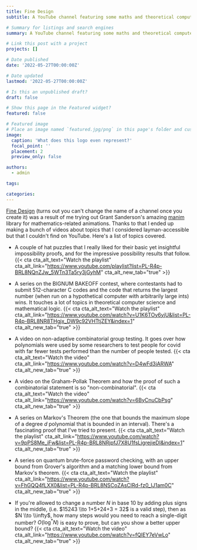 ```yaml
---
title: Fine Design
subtitle: A YouTube channel featuring some maths and theoretical computer science videos.

# Summary for listings and search engines
summary: A YouTube channel featuring some maths and theoretical computer science videos.

# Link this post with a project
projects: []

# Date published
date: '2022-05-27T00:00:00Z'

# Date updated
lastmod: '2022-05-27T00:00:00Z'

# Is this an unpublished draft?
draft: false

# Show this page in the Featured widget?
featured: false

# Featured image
# Place an image named `featured.jpg/png` in this page's folder and customize its options here.
image:
  caption: 'What does this logo even represent?'
  focal_point: ''
  placement: 2
  preview_only: false

authors:
  - admin

tags:

categories:
---
```


[Fine Design](https://www.youtube.com/finedesignvideos) (turns out you can't change the name of a channel once you create it) was a result of me trying out Grant Sanderson's amazing [manim](https://github.com/3b1b/manim) library for mathematics-related animations. Thanks to that I ended up making a bunch of videos about topics that I considered layman-accessible but that I couldn't find on YouTube. Here's a list of topics covered.

  - A couple of hat puzzles that I really liked for their basic yet insightful impossibility proofs, and for the impressive possibility results that follow. {{< cta cta_alt_text="Watch the playlist" cta_alt_link="https://www.youtube.com/playlist?list=PL-R4p-BRL8NQnZJw_5WTn3Ta5ry3jGyhM" cta_alt_new_tab="true" >}}

  - A series on the BIGNUM BAKEOFF contest, where contestants had to submit $512$-character C codes and the code that returns the largest number (when run on a hypothetical computer with arbitrarily large ints) wins. It touches a lot of topics in theoretical computer science and mathematical logic. {{< cta cta_alt_text="Watch the playlist" cta_alt_link="https://www.youtube.com/watch?v=U1K6TOy6yjU&list=PL-R4p-BRL8NR8THgjx_DW9c92VHTtjZEY&index=1" cta_alt_new_tab="true" >}}

  - A video on non-adaptive combinatorial group testing. It goes over how polynomials were used by some researchers to test people for covid with far fewer tests performed than the number of people tested. {{< cta cta_alt_text="Watch the video" cta_alt_link="https://www.youtube.com/watch?v=D4wFd3iARWA" cta_alt_new_tab="true" >}}

  - A video on the Graham-Pollak Theorem and how the proof of such a combinatorial statement is so "non-combinatorial". {{< cta cta_alt_text="Watch the video" cta_alt_link="https://www.youtube.com/watch?v=6ByCnuCbPsg" cta_alt_new_tab="true" >}}

  - A series on Markov's Theorem (the one that bounds the maximum slope of a degree $d$ polynomial that is bounded in an interval). There's a fascinating proof that I've tried to present. {{< cta cta_alt_text="Watch the playlist" cta_alt_link="https://www.youtube.com/watch?v=9pPS8Me_iFw&list=PL-R4p-BRL8NRjpfJ7X8U1fsLjgrejieDI&index=1" cta_alt_new_tab="true" >}}

  - A series on quantum brute-force password checking, with an upper bound from Grover's algorithm and a matching lower bound from Markov's theorem. {{< cta cta_alt_text="Watch the playlist" cta_alt_link="https://www.youtube.com/watch?v=FhGQQ4fLXX0&list=PL-R4p-BRL8NSCoZAsClRd-fz0_IJ1am0C" cta_alt_new_tab="true" >}}

  - If you're allowed to change a number $N$ in base $10$ by adding plus signs in the middle, (i.e. $15243 \\to 1+5+24+3 = 32$ is a valid step), then as $N \\to \\infty$, how many steps would you need to reach a single-digit number? $O(\log^*N)$ is easy to prove, but can you show a better upper bound? {{< cta cta_alt_text="Watch the video" cta_alt_link="https://www.youtube.com/watch?v=fQIEY7eVwLo" cta_alt_new_tab="true" >}}
